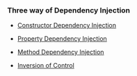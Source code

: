 ### Three way of Dependency Injection


- [Constructor Dependency Injection](https://github.com/Lilic14991/DependencyInjection_IoC/blob/860632f7ef46d0f6e1711fd8b23de28aefd398ec/ConstructorDependencyInjection.cs#L177-L183)
- [Property Dependency Injection](https://github.com/Lilic14991/DependencyInjection_IoC/blob/860632f7ef46d0f6e1711fd8b23de28aefd398ec/PropertyDependencyInjection.cs#L16-L18)
- [Method Dependency Injection](https://github.com/Lilic14991/DependencyInjection_IoC/blob/860632f7ef46d0f6e1711fd8b23de28aefd398ec/MethodDependencyInjection.cs#L16-L18)

- [Inversion of Control](https://github.com/Lilic14991/DependencyInjection_IoC/blob/860632f7ef46d0f6e1711fd8b23de28aefd398ec/MethodDependencyInjection.cs#L337-L349)
